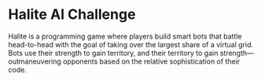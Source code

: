# Halite AI Challenge
Halite is a programming game where players build smart bots that battle head-to-head with the goal of taking over the largest share of a virtual grid. Bots use their strength to gain territory, and their territory to gain strength—outmaneuvering opponents based on the relative sophistication of their code.
